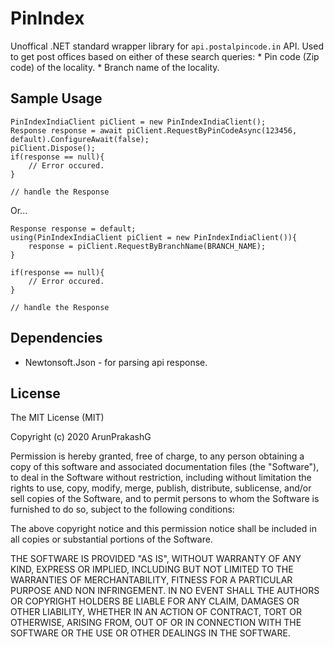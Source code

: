 # PinIndex
 
Unoffical .NET standard wrapper library for `api.postalpincode.in` API.
Used to get post offices based on either of these search queries:
	* Pin code (Zip code) of the locality.
	* Branch name of the locality.

## Sample Usage

```
PinIndexIndiaClient piClient = new PinIndexIndiaClient();
Response response = await piClient.RequestByPinCodeAsync(123456,  default).ConfigureAwait(false);
piClient.Dispose();
if(response == null){
	// Error occured.
}

// handle the Response 

```

Or...

```
Response response = default;
using(PinIndexIndiaClient piClient = new PinIndexIndiaClient()){
	response = piClient.RequestByBranchName(BRANCH_NAME);
}

if(response == null){
	// Error occured.
}

// handle the Response 

```

## Dependencies
* Newtonsoft.Json - for parsing api response.

## License
The MIT License (MIT)

Copyright (c) 2020 ArunPrakashG

Permission is hereby granted, free of charge, to any person obtaining a copy of this software and associated documentation files (the "Software"), to deal in the Software without restriction, including without limitation the rights to use, copy, modify, merge, publish, distribute, sublicense, and/or sell copies of the Software, and to permit persons to whom the Software is furnished to do so, subject to the following conditions:

The above copyright notice and this permission notice shall be included in all copies or substantial portions of the Software.

THE SOFTWARE IS PROVIDED "AS IS", WITHOUT WARRANTY OF ANY KIND, EXPRESS OR IMPLIED, INCLUDING BUT NOT LIMITED TO THE WARRANTIES OF MERCHANTABILITY, FITNESS FOR A PARTICULAR PURPOSE AND NON INFRINGEMENT. IN NO EVENT SHALL THE AUTHORS OR COPYRIGHT HOLDERS BE LIABLE FOR ANY CLAIM, DAMAGES OR OTHER LIABILITY, WHETHER IN AN ACTION OF CONTRACT, TORT OR OTHERWISE, ARISING FROM, OUT OF OR IN CONNECTION WITH THE SOFTWARE OR THE USE OR OTHER DEALINGS IN THE SOFTWARE.
